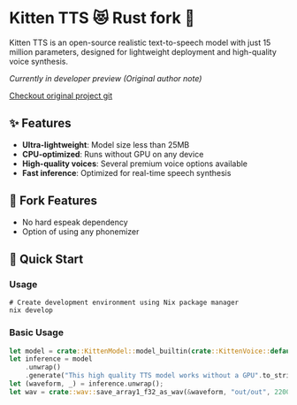 # Kitten TTS 😻 Rust fork 🦀

Kitten TTS is an open-source realistic text-to-speech model with just 15 million parameters, designed for lightweight deployment and high-quality voice synthesis.

*Currently in developer preview (Original author note)*

[Checkout original project git](https://github.com/KittenML/KittenTTS)


## ✨ Features

- **Ultra-lightweight**: Model size less than 25MB
- **CPU-optimized**: Runs without GPU on any device
- **High-quality voices**: Several premium voice options available
- **Fast inference**: Optimized for real-time speech synthesis

## 🦀 Fork Features

- No hard espeak dependency
- Option of using any phonemizer


## 🚀 Quick Start

### Usage

```
# Create development environment using Nix package manager
nix develop
```



 ### Basic Usage 

```rust
let model = crate::KittenModel::model_builtin(crate::KittenVoice::default());
let inference = model
    .unwrap()
    .generate("This high quality TTS model works without a GPU".to_string());
let (waveform, _) = inference.unwrap();
let wav = crate::wav::save_array1_f32_as_wav(&waveform, "out/out", 22000);
```